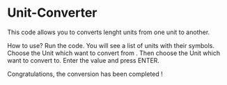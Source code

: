 # Unit-Converter

This code allows you to converts lenght units from one unit to another.


How to use? 
Run the code.
You will see a list of units with their symbols.
Choose the Unit which want to convert from .
Then choose the Unit which want to convert to.
Enter the value and press ENTER.


Congratulations, the conversion has been completed !
